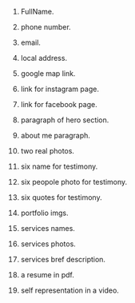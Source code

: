 1. FullName.

2. phone number.

3. email.

4. local address.

5. google map link.

6. link for instagram page.

7. link for facebook page.

8. paragraph of hero section.

9. about me paragraph.

10. two real photos.

11. six name for testimony.

12. six peopole photo for testimony.

13. six quotes for testimony.

14. portfolio imgs.

15. services names.

16. services photos.

17. services bref description.

18. a resume in pdf.

19. self representation in a video.